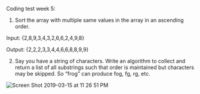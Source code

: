 Coding test week 5:

1. Sort the array with multiple same values in the array in an ascending order.

Input: {2,8,9,3,4,3,2,6,6,2,4,9,8}

Output: {2,2,2,3,3,4,4,6,6,8,8,9,9}

2. Say you have a string of characters. Write an algorithm to collect and return a list of all substrings such that order is maintained but characters may be skipped. So “frog” can produce fog, fg, rg, etc.

![Screen Shot 2019-03-15 at 11 26 51 PM](https://user-images.githubusercontent.com/32153064/54470183-0fe8ad80-477a-11e9-850f-d2a7169b91e2.png)

